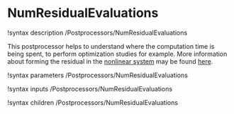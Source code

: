 # NumResidualEvaluations

!syntax description /Postprocessors/NumResidualEvaluations

This postprocessor helps to understand where the computation time is being spent, to perform optimization studies for example. More information about forming the residual in the [nonlinear system](source/systems/NonlinearSystem.md) may be found [here](syntax/Kernels/index.md).

!syntax parameters /Postprocessors/NumResidualEvaluations

!syntax inputs /Postprocessors/NumResidualEvaluations

!syntax children /Postprocessors/NumResidualEvaluations
